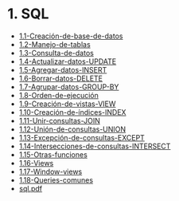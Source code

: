 # 1. SQL
[comment]:STARTING_GENERATED_TOC

* [1.1-Creación-de-base-de-datos](<./content/1.1-Creación-de-base-de-datos.md>)
* [1.2-Manejo-de-tablas](<./content/1.2-Manejo-de-tablas.md>)
* [1.3-Consulta-de-datos](<./content/1.3-Consulta-de-datos.md>)
* [1.4-Actualizar-datos-UPDATE](<./content/1.4-Actualizar-datos-UPDATE.md>)
* [1.5-Agregar-datos-INSERT](<./content/1.5-Agregar-datos-INSERT.md>)
* [1.6-Borrar-datos-DELETE](<./content/1.6-Borrar-datos-DELETE.md>)
* [1.7-Agrupar-datos-GROUP-BY](<./content/1.7-Agrupar-datos-GROUP-BY.md>)
* [1.8-Orden-de-ejecución](<./content/1.8-Orden-de-ejecución.md>)
* [1.9-Creación-de-vistas-VIEW](<./content/1.9-Creación-de-vistas-VIEW.md>)
* [1.10-Creación-de-índices-INDEX](<./content/1.10-Creación-de-índices-INDEX.md>)
* [1.11-Unir-consultas-JOIN](<./content/1.11-Unir-consultas-JOIN.md>)
* [1.12-Unión-de-consultas-UNION](<./content/1.12-Unión-de-consultas-UNION.md>)
* [1.13-Excepción-de-consultas-EXCEPT](<./content/1.13-Excepción-de-consultas-EXCEPT.md>)
* [1.14-Intersecciones-de-consultas-INTERSECT](<./content/1.14-Intersecciones-de-consultas-INTERSECT.md>)
* [1.15-Otras-funciones](<./content/1.15-Otras-funciones.md>)
* [1.16-Views](<./content/1.16-Views.md>)
* [1.17-Window-views](<./content/1.17-Window-views.md>)
* [1.18-Queries-comunes](<./content/1.18-Queries-comunes.md>)
* [sql.pdf](<./content/sql.pdf>)

[comment]:ENDING_GENERATED_TOC